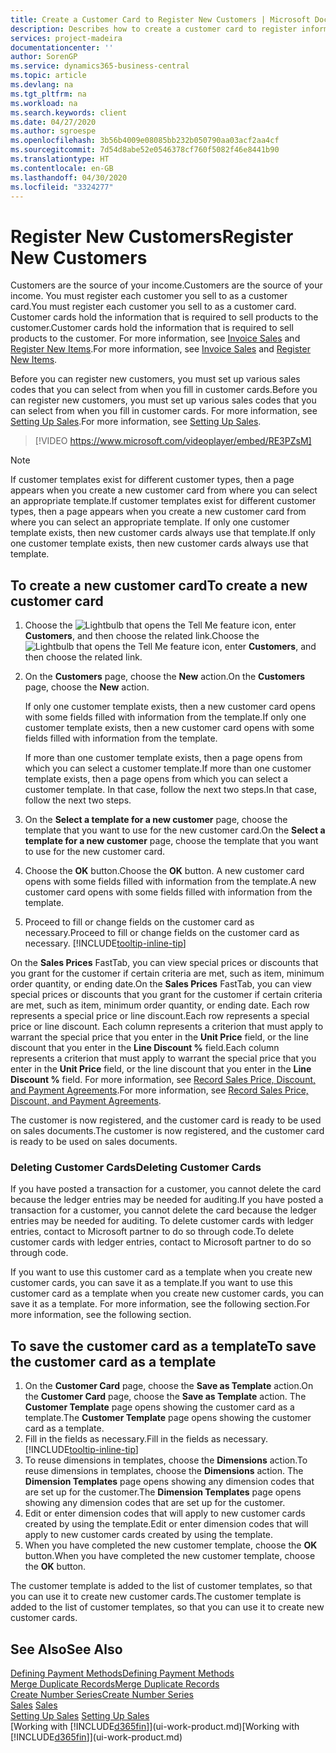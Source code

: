 ```yaml
---
title: Create a Customer Card to Register New Customers | Microsoft Docs
description: Describes how to create a customer card to register information about each new customer or client that you sell to.
services: project-madeira
documentationcenter: ''
author: SorenGP
ms.service: dynamics365-business-central
ms.topic: article
ms.devlang: na
ms.tgt_pltfrm: na
ms.workload: na
ms.search.keywords: client
ms.date: 04/27/2020
ms.author: sgroespe
ms.openlocfilehash: 3b56b4009e08085bb232b050790aa03acf2aa4cf
ms.sourcegitcommit: 7d54d8abe52e0546378cf760f5082f46e8441b90
ms.translationtype: HT
ms.contentlocale: en-GB
ms.lasthandoff: 04/30/2020
ms.locfileid: "3324277"
---
```

# <a name="register-new-customers"></a><span data-ttu-id="47ff6-103">Register New Customers</span><span class="sxs-lookup"><span data-stu-id="47ff6-103">Register New Customers</span></span>
<span data-ttu-id="47ff6-104">Customers are the source of your income.</span><span class="sxs-lookup"><span data-stu-id="47ff6-104">Customers are the source of your income.</span></span> <span data-ttu-id="47ff6-105">You must register each customer you sell to as a customer card.</span><span class="sxs-lookup"><span data-stu-id="47ff6-105">You must register each customer you sell to as a customer card.</span></span> <span data-ttu-id="47ff6-106">Customer cards hold the information that is required to sell products to the customer.</span><span class="sxs-lookup"><span data-stu-id="47ff6-106">Customer cards hold the information that is required to sell products to the customer.</span></span> <span data-ttu-id="47ff6-107">For more information, see [Invoice Sales](sales-how-invoice-sales.md) and [Register New Items](inventory-how-register-new-items.md).</span><span class="sxs-lookup"><span data-stu-id="47ff6-107">For more information, see [Invoice Sales](sales-how-invoice-sales.md) and [Register New Items](inventory-how-register-new-items.md).</span></span>  

<span data-ttu-id="47ff6-108">Before you can register new customers, you must set up various sales codes that you can select from when you fill in customer cards.</span><span class="sxs-lookup"><span data-stu-id="47ff6-108">Before you can register new customers, you must set up various sales codes that you can select from when you fill in customer cards.</span></span> <span data-ttu-id="47ff6-109">For more information, see [Setting Up Sales](sales-setup-sales.md).</span><span class="sxs-lookup"><span data-stu-id="47ff6-109">For more information, see [Setting Up Sales](sales-setup-sales.md).</span></span>

> [!VIDEO https://www.microsoft.com/videoplayer/embed/RE3PZsM]

> [!NOTE]  
> <span data-ttu-id="47ff6-110">If customer templates exist for different customer types, then a page appears when you create a new customer card from where you can select an appropriate template.</span><span class="sxs-lookup"><span data-stu-id="47ff6-110">If customer templates exist for different customer types, then a page appears when you create a new customer card from where you can select an appropriate template.</span></span> <span data-ttu-id="47ff6-111">If only one customer template exists, then new customer cards always use that template.</span><span class="sxs-lookup"><span data-stu-id="47ff6-111">If only one customer template exists, then new customer cards always use that template.</span></span>  

## <a name="to-create-a-new-customer-card"></a><span data-ttu-id="47ff6-112">To create a new customer card</span><span class="sxs-lookup"><span data-stu-id="47ff6-112">To create a new customer card</span></span>
1. <span data-ttu-id="47ff6-113">Choose the ![Lightbulb that opens the Tell Me feature](media/ui-search/search_small.png "Tell me what you want to do") icon, enter **Customers**, and then choose the related link.</span><span class="sxs-lookup"><span data-stu-id="47ff6-113">Choose the ![Lightbulb that opens the Tell Me feature](media/ui-search/search_small.png "Tell me what you want to do") icon, enter **Customers**, and then choose the related link.</span></span>  
2. <span data-ttu-id="47ff6-114">On the **Customers** page, choose the **New** action.</span><span class="sxs-lookup"><span data-stu-id="47ff6-114">On the **Customers** page, choose the **New** action.</span></span>

    <span data-ttu-id="47ff6-115">If only one customer template exists, then a new customer card opens with some fields filled with information from the template.</span><span class="sxs-lookup"><span data-stu-id="47ff6-115">If only one customer template exists, then a new customer card opens with some fields filled with information from the template.</span></span>

    <span data-ttu-id="47ff6-116">If more than one customer template exists, then a page opens from which you can select a customer template.</span><span class="sxs-lookup"><span data-stu-id="47ff6-116">If more than one customer template exists, then a page opens from which you can select a customer template.</span></span> <span data-ttu-id="47ff6-117">In that case, follow the next two steps.</span><span class="sxs-lookup"><span data-stu-id="47ff6-117">In that case, follow the next two steps.</span></span>
3. <span data-ttu-id="47ff6-118">On the **Select a template for a new customer** page, choose the template that you want to use for the new customer card.</span><span class="sxs-lookup"><span data-stu-id="47ff6-118">On the **Select a template for a new customer** page, choose the template that you want to use for the new customer card.</span></span>
4. <span data-ttu-id="47ff6-119">Choose the **OK** button.</span><span class="sxs-lookup"><span data-stu-id="47ff6-119">Choose the **OK** button.</span></span> <span data-ttu-id="47ff6-120">A new customer card opens with some fields filled with information from the template.</span><span class="sxs-lookup"><span data-stu-id="47ff6-120">A new customer card opens with some fields filled with information from the template.</span></span>  
5. <span data-ttu-id="47ff6-121">Proceed to fill or change fields on the customer card as necessary.</span><span class="sxs-lookup"><span data-stu-id="47ff6-121">Proceed to fill or change fields on the customer card as necessary.</span></span> [!INCLUDE[tooltip-inline-tip](includes/tooltip-inline-tip_md.md)]

<span data-ttu-id="47ff6-122">On the **Sales Prices** FastTab, you can view special prices or discounts that you grant for the customer if certain criteria are met, such as item, minimum order quantity, or ending date.</span><span class="sxs-lookup"><span data-stu-id="47ff6-122">On the **Sales Prices** FastTab, you can view special prices or discounts that you grant for the customer if certain criteria are met, such as item, minimum order quantity, or ending date.</span></span> <span data-ttu-id="47ff6-123">Each row represents a special price or line discount.</span><span class="sxs-lookup"><span data-stu-id="47ff6-123">Each row represents a special price or line discount.</span></span> <span data-ttu-id="47ff6-124">Each column represents a criterion that must apply to warrant the special price that you enter in the **Unit Price** field, or the line discount that you enter in the **Line Discount %** field.</span><span class="sxs-lookup"><span data-stu-id="47ff6-124">Each column represents a criterion that must apply to warrant the special price that you enter in the **Unit Price** field, or the line discount that you enter in the **Line Discount %** field.</span></span> <span data-ttu-id="47ff6-125">For more information, see [Record Sales Price, Discount, and Payment Agreements](sales-how-record-sales-price-discount-payment-agreements.md).</span><span class="sxs-lookup"><span data-stu-id="47ff6-125">For more information, see [Record Sales Price, Discount, and Payment Agreements](sales-how-record-sales-price-discount-payment-agreements.md).</span></span>

<span data-ttu-id="47ff6-126">The customer is now registered, and the customer card is ready to be used on sales documents.</span><span class="sxs-lookup"><span data-stu-id="47ff6-126">The customer is now registered, and the customer card is ready to be used on sales documents.</span></span>

### <a name="deleting-customer-cards"></a><span data-ttu-id="47ff6-127">Deleting Customer Cards</span><span class="sxs-lookup"><span data-stu-id="47ff6-127">Deleting Customer Cards</span></span>
<span data-ttu-id="47ff6-128">If you have posted a transaction for a customer, you cannot delete the card because the ledger entries may be needed for auditing.</span><span class="sxs-lookup"><span data-stu-id="47ff6-128">If you have posted a transaction for a customer, you cannot delete the card because the ledger entries may be needed for auditing.</span></span> <span data-ttu-id="47ff6-129">To delete customer cards with ledger entries, contact to Microsoft partner to do so through code.</span><span class="sxs-lookup"><span data-stu-id="47ff6-129">To delete customer cards with ledger entries, contact to Microsoft partner to do so through code.</span></span>

<span data-ttu-id="47ff6-130">If you want to use this customer card as a template when you create new customer cards, you can save it as a template.</span><span class="sxs-lookup"><span data-stu-id="47ff6-130">If you want to use this customer card as a template when you create new customer cards, you can save it as a template.</span></span> <span data-ttu-id="47ff6-131">For more information, see the following section.</span><span class="sxs-lookup"><span data-stu-id="47ff6-131">For more information, see the following section.</span></span>

## <a name="to-save-the-customer-card-as-a-template"></a><span data-ttu-id="47ff6-132">To save the customer card as a template</span><span class="sxs-lookup"><span data-stu-id="47ff6-132">To save the customer card as a template</span></span>
1. <span data-ttu-id="47ff6-133">On the **Customer Card** page, choose the **Save as Template** action.</span><span class="sxs-lookup"><span data-stu-id="47ff6-133">On the **Customer Card** page, choose the **Save as Template** action.</span></span> <span data-ttu-id="47ff6-134">The **Customer Template** page opens showing the customer card as a template.</span><span class="sxs-lookup"><span data-stu-id="47ff6-134">The **Customer Template** page opens showing the customer card as a template.</span></span>
2. <span data-ttu-id="47ff6-135">Fill in the fields as necessary.</span><span class="sxs-lookup"><span data-stu-id="47ff6-135">Fill in the fields as necessary.</span></span> [!INCLUDE[tooltip-inline-tip](includes/tooltip-inline-tip_md.md)]
3. <span data-ttu-id="47ff6-136">To reuse dimensions in templates, choose the **Dimensions** action.</span><span class="sxs-lookup"><span data-stu-id="47ff6-136">To reuse dimensions in templates, choose the **Dimensions** action.</span></span> <span data-ttu-id="47ff6-137">The **Dimension Templates** page opens showing any dimension codes that are set up for the customer.</span><span class="sxs-lookup"><span data-stu-id="47ff6-137">The **Dimension Templates** page opens showing any dimension codes that are set up for the customer.</span></span>
4. <span data-ttu-id="47ff6-138">Edit or enter dimension codes that will apply to new customer cards created by using the template.</span><span class="sxs-lookup"><span data-stu-id="47ff6-138">Edit or enter dimension codes that will apply to new customer cards created by using the template.</span></span>  
5. <span data-ttu-id="47ff6-139">When you have completed the new customer template, choose the **OK** button.</span><span class="sxs-lookup"><span data-stu-id="47ff6-139">When you have completed the new customer template, choose the **OK** button.</span></span>

<span data-ttu-id="47ff6-140">The customer template is added to the list of customer templates, so that you can use it to create new customer cards.</span><span class="sxs-lookup"><span data-stu-id="47ff6-140">The customer template is added to the list of customer templates, so that you can use it to create new customer cards.</span></span>

## <a name="see-also"></a><span data-ttu-id="47ff6-141">See Also</span><span class="sxs-lookup"><span data-stu-id="47ff6-141">See Also</span></span>
[<span data-ttu-id="47ff6-142">Defining Payment Methods</span><span class="sxs-lookup"><span data-stu-id="47ff6-142">Defining Payment Methods</span></span>](finance-payment-methods.md)  
[<span data-ttu-id="47ff6-143">Merge Duplicate Records</span><span class="sxs-lookup"><span data-stu-id="47ff6-143">Merge Duplicate Records</span></span>](sales-how-merge-duplicate-records.md)  
[<span data-ttu-id="47ff6-144">Create Number Series</span><span class="sxs-lookup"><span data-stu-id="47ff6-144">Create Number Series</span></span>](ui-create-number-series.md)  
<span data-ttu-id="47ff6-145">[Sales](sales-manage-sales.md)  </span><span class="sxs-lookup"><span data-stu-id="47ff6-145">[Sales](sales-manage-sales.md)  </span></span>  
<span data-ttu-id="47ff6-146">[Setting Up Sales](sales-setup-sales.md)  </span><span class="sxs-lookup"><span data-stu-id="47ff6-146">[Setting Up Sales](sales-setup-sales.md)  </span></span>  
<span data-ttu-id="47ff6-147">[Working with [!INCLUDE[d365fin](includes/d365fin_md.md)]](ui-work-product.md)</span><span class="sxs-lookup"><span data-stu-id="47ff6-147">[Working with [!INCLUDE[d365fin](includes/d365fin_md.md)]](ui-work-product.md)</span></span>
